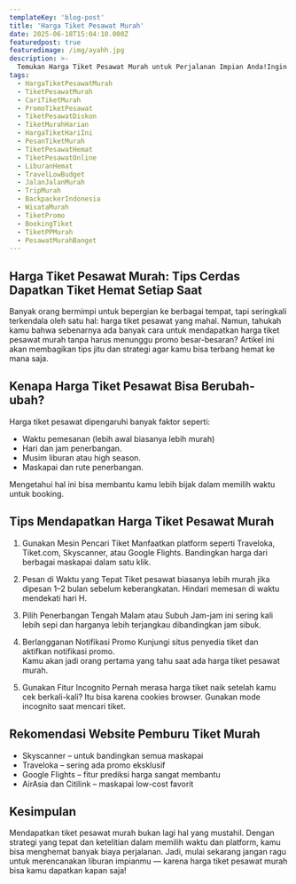 ```yaml
---
templateKey: 'blog-post'
title: 'Harga Tiket Pesawat Murah'
date: 2025-06-18T15:04:10.000Z
featuredpost: true
featuredimage: /img/ayahh.jpg
description: >-
  Temukan Harga Tiket Pesawat Murah untuk Perjalanan Impian Anda!Ingin liburan ke destinasi favorit tanpa harus khawatir soal biaya? Kini saatnya Anda mewujudkan rencana perjalanan Anda dengan harga tiket pesawat murah yang kami tawarkan setiap hari! Kami bekerja sama dengan berbagai maskapai terpercaya untuk memastikan Anda mendapatkan pilihan penerbangan terbaik dengan harga yang ramah di kantong.Tak perlu menunggu promo besar-besaran, karena di sini, Anda bisa menemukan tiket murah ke berbagai rute domestik maupun internasional kapan saja. Cukup beberapa klik, bandingkan harga, pilih jadwal sesuai kebutuhan, dan pesan langsung dengan mudah. Semua proses cepat, aman, dan nyaman.Jadi, tunggu apa lagi? Wujudkan perjalanan impian Anda sekarang juga bersama kami. Manfaatkan kesempatan untuk menikmati penerbangan berkualitas dengan harga tiket pesawat murah, hanya di satu tempat yang selalu mengutamakan kenyamanan dan kepuasan pelanggan.
tags:
  - HargaTiketPesawatMurah
  - TiketPesawatMurah
  - CariTiketMurah
  - PromoTiketPesawat
  - TiketPesawatDiskon
  - TiketMurahHarian
  - HargaTiketHariIni
  - PesanTiketMurah
  - TiketPesawatHemat
  - TiketPesawatOnline
  - LiburanHemat
  - TravelLowBudget
  - JalanJalanMurah
  - TripMurah
  - BackpackerIndonesia
  - WisataMurah
  - TiketPromo
  - BookingTiket
  - TiketPPMurah
  - PesawatMurahBanget
---
```


## Harga Tiket Pesawat Murah: Tips Cerdas Dapatkan Tiket Hemat Setiap Saat
Banyak orang bermimpi untuk bepergian ke berbagai tempat, tapi seringkali terkendala oleh satu hal: harga tiket pesawat yang mahal. Namun, tahukah kamu bahwa sebenarnya ada banyak cara untuk mendapatkan harga tiket pesawat murah tanpa harus menunggu promo besar-besaran? Artikel ini akan membagikan tips jitu dan strategi agar kamu bisa terbang hemat ke mana saja.

## Kenapa Harga Tiket Pesawat Bisa Berubah-ubah?
Harga tiket pesawat dipengaruhi banyak faktor seperti:
- Waktu pemesanan (lebih awal biasanya lebih murah)
- Hari dan jam penerbangan.
- Musim liburan atau high season.
- Maskapai dan rute penerbangan.

Mengetahui hal ini bisa membantu kamu lebih bijak dalam memilih waktu untuk booking.

## Tips Mendapatkan Harga Tiket Pesawat Murah
1. Gunakan Mesin Pencari Tiket
    Manfaatkan platform seperti Traveloka, Tiket.com, Skyscanner, atau Google Flights.
    Bandingkan harga dari berbagai maskapai dalam satu klik.

2. Pesan di Waktu yang Tepat
    Tiket pesawat biasanya lebih murah jika dipesan 1–2 bulan sebelum keberangkatan.
    Hindari memesan di waktu mendekati hari H.

3. Pilih Penerbangan Tengah Malam atau Subuh
    Jam-jam ini sering kali lebih sepi dan harganya lebih terjangkau dibandingkan jam sibuk.

4. Berlangganan Notifikasi Promo
    Kunjungi situs penyedia tiket dan aktifkan notifikasi promo.    
    Kamu akan jadi orang pertama yang tahu saat ada harga tiket pesawat murah.

5. Gunakan Fitur Incognito
    Pernah merasa harga tiket naik setelah kamu cek berkali-kali?
    Itu bisa karena cookies browser. Gunakan mode incognito saat mencari tiket.

 ## Rekomendasi Website Pemburu Tiket Murah
- Skyscanner – untuk bandingkan semua maskapai
- Traveloka – sering ada promo eksklusif
- Google Flights – fitur prediksi harga sangat membantu
- AirAsia dan Citilink – maskapai low-cost favorit

## Kesimpulan
Mendapatkan tiket pesawat murah bukan lagi hal yang mustahil. Dengan strategi yang tepat dan ketelitian dalam memilih waktu dan platform, kamu bisa menghemat banyak biaya perjalanan. Jadi, mulai sekarang jangan ragu untuk merencanakan liburan impianmu — karena harga tiket pesawat murah bisa kamu dapatkan kapan saja!






